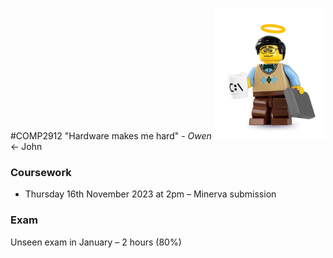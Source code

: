 #COMP2912
"Hardware makes me hard"  - $Owen$
![](Images/LegoOwen.png) $\leftarrow$ John
### Coursework
- Thursday 16th November 2023 at 2pm – Minerva submission
### Exam 
Unseen exam in January – 2 hours (80%)